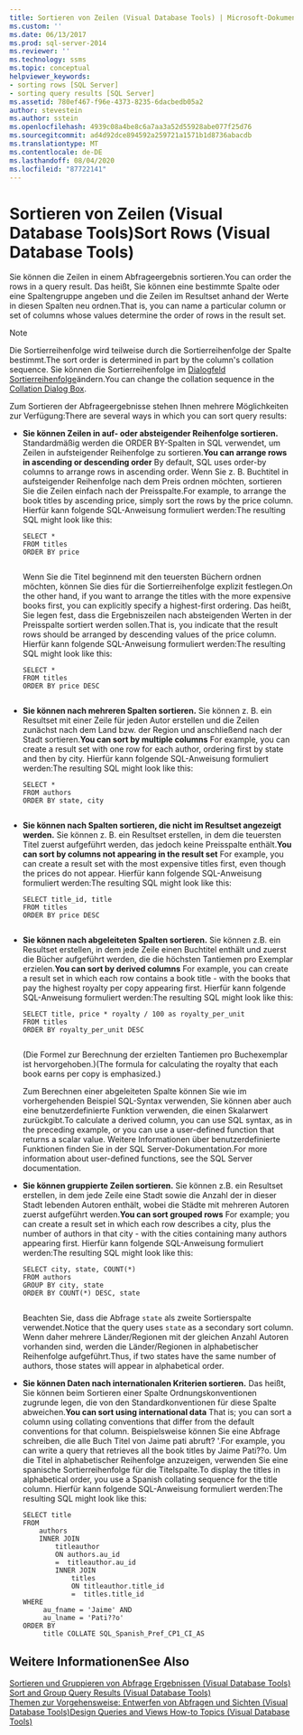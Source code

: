 ```yaml
---
title: Sortieren von Zeilen (Visual Database Tools) | Microsoft-Dokumentation
ms.custom: ''
ms.date: 06/13/2017
ms.prod: sql-server-2014
ms.reviewer: ''
ms.technology: ssms
ms.topic: conceptual
helpviewer_keywords:
- sorting rows [SQL Server]
- sorting query results [SQL Server]
ms.assetid: 780ef467-f96e-4373-8235-6dacbedb05a2
author: stevestein
ms.author: sstein
ms.openlocfilehash: 4939c08a4be8c6a7aa3a52d55928abe077f25d76
ms.sourcegitcommit: ad4d92dce894592a259721a1571b1d8736abacdb
ms.translationtype: MT
ms.contentlocale: de-DE
ms.lasthandoff: 08/04/2020
ms.locfileid: "87722141"
---
```

# <a name="sort-rows-visual-database-tools"></a><span data-ttu-id="6b5c5-102">Sortieren von Zeilen (Visual Database Tools)</span><span class="sxs-lookup"><span data-stu-id="6b5c5-102">Sort Rows (Visual Database Tools)</span></span>
  <span data-ttu-id="6b5c5-103">Sie können die Zeilen in einem Abfrageergebnis sortieren.</span><span class="sxs-lookup"><span data-stu-id="6b5c5-103">You can order the rows in a query result.</span></span> <span data-ttu-id="6b5c5-104">Das heißt, Sie können eine bestimmte Spalte oder eine Spaltengruppe angeben und die Zeilen im Resultset anhand der Werte in diesen Spalten neu ordnen.</span><span class="sxs-lookup"><span data-stu-id="6b5c5-104">That is, you can name a particular column or set of columns whose values determine the order of rows in the result set.</span></span>  
  
> [!NOTE]  
>  <span data-ttu-id="6b5c5-105">Die Sortierreihenfolge wird teilweise durch die Sortierreihenfolge der Spalte bestimmt.</span><span class="sxs-lookup"><span data-stu-id="6b5c5-105">The sort order is determined in part by the column's collation sequence.</span></span> <span data-ttu-id="6b5c5-106">Sie können die Sortierreihenfolge im [Dialogfeld Sortierreihenfolge](visual-database-tools.md)ändern.</span><span class="sxs-lookup"><span data-stu-id="6b5c5-106">You can change the collation sequence in the [Collation Dialog Box](visual-database-tools.md).</span></span>  
  
 <span data-ttu-id="6b5c5-107">Zum Sortieren der Abfrageergebnisse stehen Ihnen mehrere Möglichkeiten zur Verfügung:</span><span class="sxs-lookup"><span data-stu-id="6b5c5-107">There are several ways in which you can sort query results:</span></span>  
  
-   <span data-ttu-id="6b5c5-108">**Sie können Zeilen in auf- oder absteigender Reihenfolge sortieren.** Standardmäßig werden die ORDER BY-Spalten in SQL verwendet, um Zeilen in aufsteigender Reihenfolge zu sortieren.</span><span class="sxs-lookup"><span data-stu-id="6b5c5-108">**You can arrange rows in ascending or descending order** By default, SQL uses order-by columns to arrange rows in ascending order.</span></span> <span data-ttu-id="6b5c5-109">Wenn Sie z. B. Buchtitel in aufsteigender Reihenfolge nach dem Preis ordnen möchten, sortieren Sie die Zeilen einfach nach der Preisspalte.</span><span class="sxs-lookup"><span data-stu-id="6b5c5-109">For example, to arrange the book titles by ascending price, simply sort the rows by the price column.</span></span> <span data-ttu-id="6b5c5-110">Hierfür kann folgende SQL-Anweisung formuliert werden:</span><span class="sxs-lookup"><span data-stu-id="6b5c5-110">The resulting SQL might look like this:</span></span>  
  
    ```  
    SELECT *  
    FROM titles  
    ORDER BY price  
  
    ```  
  
     <span data-ttu-id="6b5c5-111">Wenn Sie die Titel beginnend mit den teuersten Büchern ordnen möchten, können Sie dies für die Sortierreihenfolge explizit festlegen.</span><span class="sxs-lookup"><span data-stu-id="6b5c5-111">On the other hand, if you want to arrange the titles with the more expensive books first, you can explicitly specify a highest-first ordering.</span></span> <span data-ttu-id="6b5c5-112">Das heißt, Sie legen fest, dass die Ergebniszeilen nach absteigenden Werten in der Preisspalte sortiert werden sollen.</span><span class="sxs-lookup"><span data-stu-id="6b5c5-112">That is, you indicate that the result rows should be arranged by descending values of the price column.</span></span> <span data-ttu-id="6b5c5-113">Hierfür kann folgende SQL-Anweisung formuliert werden:</span><span class="sxs-lookup"><span data-stu-id="6b5c5-113">The resulting SQL might look like this:</span></span>  
  
    ```  
    SELECT *  
    FROM titles  
    ORDER BY price DESC  
  
    ```  
  
-   <span data-ttu-id="6b5c5-114">**Sie können nach mehreren Spalten sortieren.** Sie können z. B. ein Resultset mit einer Zeile für jeden Autor erstellen und die Zeilen zunächst nach dem Land bzw. der Region und anschließend nach der Stadt sortieren.</span><span class="sxs-lookup"><span data-stu-id="6b5c5-114">**You can sort by multiple columns** For example, you can create a result set with one row for each author, ordering first by state and then by city.</span></span> <span data-ttu-id="6b5c5-115">Hierfür kann folgende SQL-Anweisung formuliert werden:</span><span class="sxs-lookup"><span data-stu-id="6b5c5-115">The resulting SQL might look like this:</span></span>  
  
    ```  
    SELECT *  
    FROM authors   
    ORDER BY state, city  
  
    ```  
  
-   <span data-ttu-id="6b5c5-116">**Sie können nach Spalten sortieren, die nicht im Resultset angezeigt werden.** Sie können z. B. ein Resultset erstellen, in dem die teuersten Titel zuerst aufgeführt werden, das jedoch keine Preisspalte enthält.</span><span class="sxs-lookup"><span data-stu-id="6b5c5-116">**You can sort by columns not appearing in the result set** For example, you can create a result set with the most expensive titles first, even though the prices do not appear.</span></span> <span data-ttu-id="6b5c5-117">Hierfür kann folgende SQL-Anweisung formuliert werden:</span><span class="sxs-lookup"><span data-stu-id="6b5c5-117">The resulting SQL might look like this:</span></span>  
  
    ```  
    SELECT title_id, title  
    FROM titles  
    ORDER BY price DESC  
  
    ```  
  
-   <span data-ttu-id="6b5c5-118">**Sie können nach abgeleiteten Spalten sortieren.** Sie können z.B. ein Resultset erstellen, in dem jede Zeile einen Buchtitel enthält und zuerst die Bücher aufgeführt werden, die die höchsten Tantiemen pro Exemplar erzielen.</span><span class="sxs-lookup"><span data-stu-id="6b5c5-118">**You can sort by derived columns** For example, you can create a result set in which each row contains a book title - with the books that pay the highest royalty per copy appearing first.</span></span> <span data-ttu-id="6b5c5-119">Hierfür kann folgende SQL-Anweisung formuliert werden:</span><span class="sxs-lookup"><span data-stu-id="6b5c5-119">The resulting SQL might look like this:</span></span>  
  
    ```  
    SELECT title, price * royalty / 100 as royalty_per_unit  
    FROM titles  
    ORDER BY royalty_per_unit DESC  
  
    ```  
  
     <span data-ttu-id="6b5c5-120">(Die Formel zur Berechnung der erzielten Tantiemen pro Buchexemplar ist hervorgehoben.)</span><span class="sxs-lookup"><span data-stu-id="6b5c5-120">(The formula for calculating the royalty that each book earns per copy is emphasized.)</span></span>  
  
     <span data-ttu-id="6b5c5-121">Zum Berechnen einer abgeleiteten Spalte können Sie wie im vorhergehenden Beispiel SQL-Syntax verwenden, Sie können aber auch eine benutzerdefinierte Funktion verwenden, die einen Skalarwert zurückgibt.</span><span class="sxs-lookup"><span data-stu-id="6b5c5-121">To calculate a derived column, you can use SQL syntax, as in the preceding example, or you can use a user-defined function that returns a scalar value.</span></span> <span data-ttu-id="6b5c5-122">Weitere Informationen über benutzerdefinierte Funktionen finden Sie in der SQL Server-Dokumentation.</span><span class="sxs-lookup"><span data-stu-id="6b5c5-122">For more information about user-defined functions, see the SQL Server documentation.</span></span>  
  
-   <span data-ttu-id="6b5c5-123">**Sie können gruppierte Zeilen sortieren.** Sie können z.B. ein Resultset erstellen, in dem jede Zeile eine Stadt sowie die Anzahl der in dieser Stadt lebenden Autoren enthält, wobei die Städte mit mehreren Autoren zuerst aufgeführt werden.</span><span class="sxs-lookup"><span data-stu-id="6b5c5-123">**You can sort grouped rows** For example; you can create a result set in which each row describes a city, plus the number of authors in that city - with the cities containing many authors appearing first.</span></span> <span data-ttu-id="6b5c5-124">Hierfür kann folgende SQL-Anweisung formuliert werden:</span><span class="sxs-lookup"><span data-stu-id="6b5c5-124">The resulting SQL might look like this:</span></span>  
  
    ```  
    SELECT city, state, COUNT(*)  
    FROM authors  
    GROUP BY city, state  
    ORDER BY COUNT(*) DESC, state  
  
    ```  
  
     <span data-ttu-id="6b5c5-125">Beachten Sie, dass die Abfrage `state` als zweite Sortierspalte verwendet.</span><span class="sxs-lookup"><span data-stu-id="6b5c5-125">Notice that the query uses `state` as a secondary sort column.</span></span> <span data-ttu-id="6b5c5-126">Wenn daher mehrere Länder/Regionen mit der gleichen Anzahl Autoren vorhanden sind, werden die Länder/Regionen in alphabetischer Reihenfolge aufgeführt.</span><span class="sxs-lookup"><span data-stu-id="6b5c5-126">Thus, if two states have the same number of authors, those states will appear in alphabetical order.</span></span>  
  
-   <span data-ttu-id="6b5c5-127">**Sie können Daten nach internationalen Kriterien sortieren.** Das heißt, Sie können beim Sortieren einer Spalte Ordnungskonventionen zugrunde legen, die von den Standardkonventionen für diese Spalte abweichen.</span><span class="sxs-lookup"><span data-stu-id="6b5c5-127">**You can sort using international data** That is; you can sort a column using collating conventions that differ from the default conventions for that column.</span></span> <span data-ttu-id="6b5c5-128">Beispielsweise können Sie eine Abfrage schreiben, die alle Buch Titel von Jaime pati abruft? '.</span><span class="sxs-lookup"><span data-stu-id="6b5c5-128">For example, you can write a query that retrieves all the book titles by Jaime Pati??o.</span></span> <span data-ttu-id="6b5c5-129">Um die Titel in alphabetischer Reihenfolge anzuzeigen, verwenden Sie eine spanische Sortierreihenfolge für die Titelspalte.</span><span class="sxs-lookup"><span data-stu-id="6b5c5-129">To display the titles in alphabetical order, you use a Spanish collating sequence for the title column.</span></span> <span data-ttu-id="6b5c5-130">Hierfür kann folgende SQL-Anweisung formuliert werden:</span><span class="sxs-lookup"><span data-stu-id="6b5c5-130">The resulting SQL might look like this:</span></span>  
  
    ```  
    SELECT title  
    FROM   
        authors   
        INNER JOIN   
            titleauthor   
            ON authors.au_id   
            =  titleauthor.au_id   
            INNER JOIN  
                titles   
                ON titleauthor.title_id   
                =  titles.title_id   
    WHERE   
         au_fname = 'Jaime' AND   
         au_lname = 'Pati??o'  
    ORDER BY   
         title COLLATE SQL_Spanish_Pref_CP1_CI_AS  
    ```  
  
## <a name="see-also"></a><span data-ttu-id="6b5c5-131">Weitere Informationen</span><span class="sxs-lookup"><span data-stu-id="6b5c5-131">See Also</span></span>  
 <span data-ttu-id="6b5c5-132">[Sortieren und Gruppieren von Abfrage Ergebnissen &#40;Visual Database Tools&#41;](sort-and-group-query-results-visual-database-tools.md) </span><span class="sxs-lookup"><span data-stu-id="6b5c5-132">[Sort and Group Query Results &#40;Visual Database Tools&#41;](sort-and-group-query-results-visual-database-tools.md) </span></span>  
 [<span data-ttu-id="6b5c5-133">Themen zur Vorgehensweise: Entwerfen von Abfragen und Sichten &#40;Visual Database Tools&#41;</span><span class="sxs-lookup"><span data-stu-id="6b5c5-133">Design Queries and Views How-to Topics &#40;Visual Database Tools&#41;</span></span>](design-queries-and-views-how-to-topics-visual-database-tools.md)  
  
  

